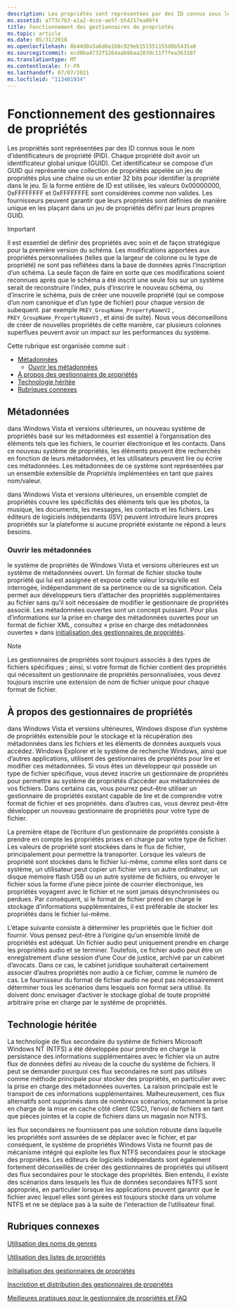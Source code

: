 ```yaml
---
description: Les propriétés sont représentées par des ID connus sous le nom d’identificateurs de propriété (PID).
ms.assetid: a773c7b3-a1a2-4cce-ae5f-b54217ea06f4
title: Fonctionnement des gestionnaires de propriétés
ms.topic: article
ms.date: 05/31/2018
ms.openlocfilehash: 8b44d0a3a6d0a1b6c929eb151551155d0b5435a0
ms.sourcegitcommit: ecd0ba4732f5264aab9baa2839c11f7fea36318f
ms.translationtype: MT
ms.contentlocale: fr-FR
ms.lasthandoff: 07/07/2021
ms.locfileid: "113481934"
---
```

# <a name="understanding-property-handlers"></a>Fonctionnement des gestionnaires de propriétés

Les propriétés sont représentées par des ID connus sous le nom d’identificateurs de propriété (PID). Chaque propriété doit avoir un identificateur global unique (GUID). Cet identificateur se compose d’un GUID qui représente une collection de propriétés appelée un jeu de propriétés plus une chaîne ou un entier 32 bits pour identifier la propriété dans le jeu. Si la forme entière de ID est utilisée, les valeurs 0x00000000, 0xFFFFFFFF et 0xFFFFFFFE sont considérées comme non valides. Les fournisseurs peuvent garantir que leurs propriétés sont définies de manière unique en les plaçant dans un jeu de propriétés défini par leurs propres GUID.

> [!IMPORTANT]
> Il est essentiel de définir des propriétés avec soin et de façon stratégique pour la première version du schéma. Les modifications apportées aux propriétés personnalisées (telles que la largeur de colonne ou le type de propriété) ne sont pas reflétées dans la base de données après l’inscription d’un schéma. La seule façon de faire en sorte que ces modifications soient reconnues après que le schéma a été inscrit une seule fois sur un système serait de reconstruire l’index, puis d’inscrire le nouveau schéma, ou d’inscrire le schéma, puis de créer une nouvelle propriété (qui se compose d’un nom canonique et d’un type de fichier) pour chaque version de subequent. par exemple `PKEY_GroupName_PropertyNameV2` , `PKEY_GroupName_PropertyNameV3` , et ainsi de suite). Nous vous déconseillons de créer de nouvelles propriétés de cette manière, car plusieurs colonnes superflues peuvent avoir un impact sur les performances du système.

 

Cette rubrique est organisée comme suit :

-   [Métadonnées](#metadata)
    -   [Ouvrir les métadonnées](#open-metadata)
-   [À propos des gestionnaires de propriétés](#about-property-handlers)
-   [Technologie héritée](#legacy-technology)
-   [Rubriques connexes](#related-topics)

## <a name="metadata"></a>Métadonnées

dans Windows Vista et versions ultérieures, un nouveau système de propriétés basé sur les métadonnées est essentiel à l’organisation des éléments tels que les fichiers, le courrier électronique et les contacts. Dans ce nouveau système de propriétés, les éléments peuvent être recherchés en fonction de leurs métadonnées, et les utilisateurs peuvent lire ou écrire ces métadonnées. Les métadonnées de ce système sont représentées par un ensemble extensible de *Propriétés* implémentées en tant que paires nom/valeur.

dans Windows Vista et versions ultérieures, un ensemble complet de propriétés couvre les spécificités des éléments tels que les photos, la musique, les documents, les messages, les contacts et les fichiers. Les éditeurs de logiciels indépendants (ISV) peuvent introduire leurs propres propriétés sur la plateforme si aucune propriété existante ne répond à leurs besoins.

### <a name="open-metadata"></a>Ouvrir les métadonnées

le système de propriétés de Windows Vista et versions ultérieures est un système de métadonnées ouvert. Un format de fichier stocke toute propriété qui lui est assignée et expose cette valeur lorsqu’elle est interrogée, indépendamment de sa pertinence ou de sa signification. Cela permet aux développeurs tiers d’attacher des propriétés supplémentaires au fichier sans qu’il soit nécessaire de modifier le gestionnaire de propriétés associé. Les métadonnées ouvertes sont un concept puissant. Pour plus d’informations sur la prise en charge des métadonnées ouvertes pour un format de fichier XML, consultez « prise en charge des métadonnées ouvertes » dans [initialisation des gestionnaires de propriétés](./building-property-handlers-property-handlers.md).

> [!Note]  
> Les gestionnaires de propriétés sont toujours associés à des types de fichiers spécifiques ; ainsi, si votre format de fichier contient des propriétés qui nécessitent un gestionnaire de propriétés personnalisées, vous devez toujours inscrire une extension de nom de fichier unique pour chaque format de fichier.

 

## <a name="about-property-handlers"></a>À propos des gestionnaires de propriétés

dans Windows Vista et versions ultérieures, Windows dispose d’un système de propriétés extensible pour le stockage et la récupération des métadonnées dans les fichiers et les éléments de données auxquels vous accédez. Windows Explorer et le système de recherche Windows, ainsi que d’autres applications, utilisent des gestionnaires de propriétés pour lire et modifier ces métadonnées. Si vous êtes un développeur qui possède un type de fichier spécifique, vous devez inscrire un gestionnaire de propriétés pour permettre au système de propriétés d’accéder aux métadonnées de vos fichiers. Dans certains cas, vous pourrez peut-être utiliser un gestionnaire de propriétés existant capable de lire et de comprendre votre format de fichier et ses propriétés. dans d’autres cas, vous devrez peut-être développer un nouveau gestionnaire de propriétés pour votre type de fichier.

La première étape de l’écriture d’un gestionnaire de propriétés consiste à prendre en compte les propriétés prises en charge par votre type de fichier. Les valeurs de propriété sont stockées dans le flux de fichier, principalement pour permettre la transporter. Lorsque les valeurs de propriété sont stockées dans le fichier lui-même, comme elles sont dans ce système, un utilisateur peut copier un fichier vers un autre ordinateur, un disque mémoire flash USB ou un autre système de fichiers, ou envoyer le fichier sous la forme d’une pièce jointe de courrier électronique, les propriétés voyagent avec le fichier et ne sont jamais désynchronisées ou perdues. Par conséquent, si le format de fichier prend en charge le stockage d’informations supplémentaires, il est préférable de stocker les propriétés dans le fichier lui-même.

L’étape suivante consiste à déterminer les propriétés que le fichier doit fournir. Vous pensez peut-être à l’origine qu’un ensemble limité de propriétés est adéquat. Un fichier audio peut uniquement prendre en charge les propriétés audio et se terminer. Toutefois, ce fichier audio peut être un enregistrement d’une session d’une Cour de justice, archivé par un cabinet d’avocats. Dans ce cas, le cabinet juridique souhaiterait certainement associer d’autres propriétés non audio à ce fichier, comme le numéro de cas. Le fournisseur du format de fichier audio ne peut pas nécessairement déterminer tous les scénarios dans lesquels son format sera utilisé. Ils doivent donc envisager d’activer le stockage global de toute propriété arbitraire prise en charge par le système de propriétés.

## <a name="legacy-technology"></a>Technologie héritée

La technologie de flux secondaire du système de fichiers Microsoft Windows NT (NTFS) a été développée pour prendre en charge la persistance des informations supplémentaires avec le fichier via un autre flux de données défini au niveau de la couche du système de fichiers. Il peut se demander pourquoi ces flux secondaires ne sont pas utilisés comme méthode principale pour stocker des propriétés, en particulier avec la prise en charge des métadonnées ouvertes. La raison principale est le transport de ces informations supplémentaires. Malheureusement, ces flux alternatifs sont supprimés dans de nombreux scénarios, notamment la prise en charge de la mise en cache côté client (CSC), l’envoi de fichiers en tant que pièces jointes et la copie de fichiers dans un magasin non NTFS.

les flux secondaires ne fournissent pas une solution robuste dans laquelle les propriétés sont assurées de se déplacer avec le fichier, et par conséquent, le système de propriétés Windows Vista ne fournit pas de mécanisme intégré qui exploite les flux NTFS secondaires pour le stockage des propriétés. Les éditeurs de logiciels indépendants sont également fortement déconseillés de créer des gestionnaires de propriétés qui utilisent des flux secondaires pour le stockage des propriétés. Bien entendu, il existe des scénarios dans lesquels les flux de données secondaires NTFS sont appropriés, en particulier lorsque les applications peuvent garantir que le fichier avec lequel elles sont gérées est toujours stocké dans un volume NTFS et ne se déplace pas à la suite de l’interaction de l’utilisateur final.

## <a name="related-topics"></a>Rubriques connexes

<dl> <dt>

[Utilisation des noms de genres](./building-property-handlers-user-friendly-kind-names.md)
</dt> <dt>

[Utilisation des listes de propriétés](./building-property-handlers-property-lists.md)
</dt> <dt>

[Initialisation des gestionnaires de propriétés](./building-property-handlers-property-handlers.md)
</dt> <dt>

[Inscription et distribution des gestionnaires de propriétés](./prophand-reg-dist.md)
</dt> <dt>

[Meilleures pratiques pour le gestionnaire de propriétés et FAQ](./prophand-bestprac-faq.yml)
</dt> </dl>

 

 
